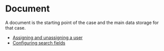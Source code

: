 # Document

A document is the starting point of the case and the main data storage for that case.

* [Assigning and unassigning a user](assigning-and-unassigning-a-user.md)
* [Configuring search fields](configuring-search-fields.md)

